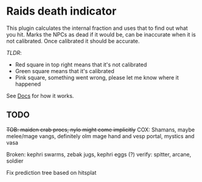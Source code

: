 # Raids death indicator
This plugin calculates the internal fraction and uses that to find out what you hit. Marks the NPCs as dead
if it would be, can be inaccurate when it is not calibrated. Once calibrated it should be accurate.

*TLDR*:
- Red square in top right means that it's not calibrated
- Green square means that it's calibrated
- Pink square, something went wrong, please let me know where it happened

See [Docs](./docs.md) for how it works.

TODO 
--
~~TOB: maiden crab procs, nylo might come implicitly~~
COX: Shamans, maybe melee/mage vangs, definitely olm mage hand and vesp portal, mystics and vasa

Broken: kephri swarms, zebak jugs, kephri eggs (?)
verify: spitter, arcane, soldier

Fix prediction tree based on hitsplat

